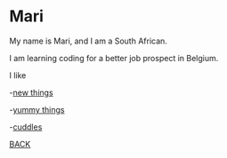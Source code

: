 # Mari

My name is Mari, and I am a South African.

I am learning coding for a better job prospect in Belgium.

I like

-[new things](https://www.youtube.com/watch?v=CsGYh8AacgY)

-[yummy things](https://www.youtube.com/channel/UCu9g5OmzcCpcJnmSYyHnIVw)

-[cuddles](https://i1.wp.com/gifimage.net/wp-content/uploads/2017/07/head-pat-gif-9.gif?fit=800%2C450)

[BACK](./README.md)
